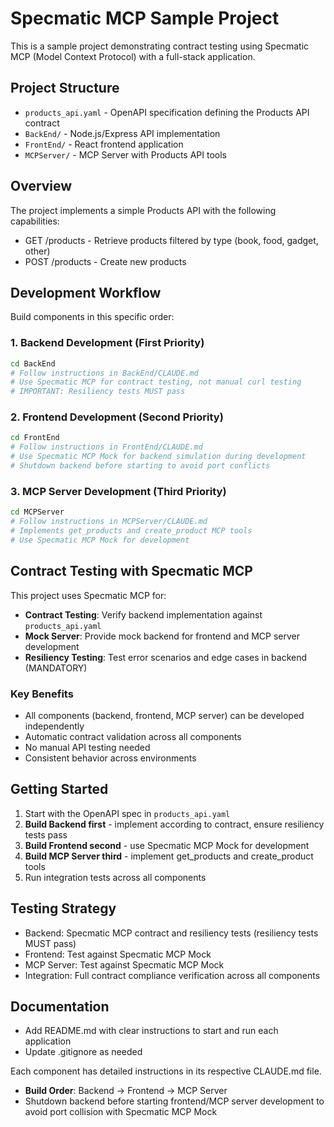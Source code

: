 # Specmatic MCP Sample Project

This is a sample project demonstrating contract testing using Specmatic MCP (Model Context Protocol) with a full-stack application.

## Project Structure

- `products_api.yaml` - OpenAPI specification defining the Products API contract
- `BackEnd/` - Node.js/Express API implementation
- `FrontEnd/` - React frontend application
- `MCPServer/` - MCP Server with Products API tools

## Overview

The project implements a simple Products API with the following capabilities:
- GET /products - Retrieve products filtered by type (book, food, gadget, other)
- POST /products - Create new products

## Development Workflow

Build components in this specific order:

### 1. Backend Development (First Priority)
```bash
cd BackEnd
# Follow instructions in BackEnd/CLAUDE.md
# Use Specmatic MCP for contract testing, not manual curl testing
# IMPORTANT: Resiliency tests MUST pass
```

### 2. Frontend Development (Second Priority)
```bash
cd FrontEnd
# Follow instructions in FrontEnd/CLAUDE.md
# Use Specmatic MCP Mock for backend simulation during development
# Shutdown backend before starting to avoid port conflicts
```

### 3. MCP Server Development (Third Priority)
```bash
cd MCPServer
# Follow instructions in MCPServer/CLAUDE.md
# Implements get_products and create_product MCP tools
# Use Specmatic MCP Mock for development
```

## Contract Testing with Specmatic MCP

This project uses Specmatic MCP for:
- **Contract Testing**: Verify backend implementation against `products_api.yaml`
- **Mock Server**: Provide mock backend for frontend and MCP server development
- **Resiliency Testing**: Test error scenarios and edge cases in backend (MANDATORY)

### Key Benefits
- All components (backend, frontend, MCP server) can be developed independently
- Automatic contract validation across all components
- No manual API testing needed
- Consistent behavior across environments

## Getting Started

1. Start with the OpenAPI spec in `products_api.yaml`
2. **Build Backend first** - implement according to contract, ensure resiliency tests pass
3. **Build Frontend second** - use Specmatic MCP Mock for development
4. **Build MCP Server third** - implement get_products and create_product tools
5. Run integration tests across all components

## Testing Strategy

- Backend: Specmatic MCP contract and resiliency tests (resiliency tests MUST pass)
- Frontend: Test against Specmatic MCP Mock
- MCP Server: Test against Specmatic MCP Mock
- Integration: Full contract compliance verification across all components

## Documentation

- Add README.md with clear instructions to start and run each application
- Update .gitignore as needed

Each component has detailed instructions in its respective CLAUDE.md file.
- **Build Order**: Backend → Frontend → MCP Server
- Shutdown backend before starting frontend/MCP server development to avoid port collision with Specmatic MCP Mock